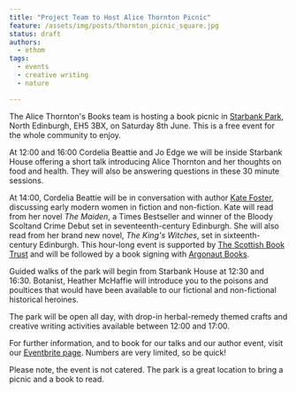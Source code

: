 ```yaml
---
title: "Project Team to Host Alice Thornton Picnic"
feature: /assets/img/posts/thornton_picnic_square.jpg 
status: draft
authors:
  - ethom
tags:
  - events
  - creative writing
  - nature

---
```

The Alice Thornton's Books team is hosting a book picnic in [Starbank Park](https://friendsofstarbankpark.org/), North Edinburgh, EH5 3BX, on Saturday 8th June. This is a free event for the whole community to enjoy. 

At 12:00 and 16:00 Cordelia Beattie and Jo Edge we will be inside Starbank House offering a short talk introducing Alice Thornton and her thoughts on food and health. They will also be answering questions in these 30 minute sessions. 

At 14:00, Cordelia Beattie will be in conversation with author [Kate Foster](https://www.panmacmillan.com/authors/kate-foster/43803), discussing early modern women in fiction and non-fiction. Kate will read from her novel *The Maiden*, a Times Bestseller and winner of the Bloody Scoltand Crime Debut set in seventeenth-century Edinburgh. She will also read from her brand new novel, *The King's Witches*, set in sixteenth-century Edinburgh. This hour-long event is supported by [The Scottish Book Trust](https://www.scottishbooktrust.com/) and will be followed by a book signing with [Argonaut Books](https://argonautbooks.co.uk/).   

Guided walks of the park will begin from Starbank House at 12:30 and 16:30. Botanist, Heather McHaffie will introduce you to the poisons and poultices that would have been available to our fictional and non-fictional historical heroines.

The park will be open all day, with drop-in herbal-remedy themed crafts and creative writing activities available between 12:00 and 17:00.

For further information, and to book for our talks and our author event, visit our [Eventbrite page](https://alicethorntonpicnic.eventbrite.co.uk). Numbers are very limited, so be quick!

Please note, the event is not catered. The park is a great location to bring a picnic and a book to read. 


